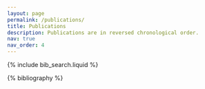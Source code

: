 ```yaml
---
layout: page
permalink: /publications/
title: Publications
description: Publications are in reversed chronological order.
nav: true
nav_order: 4
---
```


<!-- _pages/publications.md -->

<!-- Bibsearch Feature -->

{% include bib_search.liquid %}

<div class="publications">

{% bibliography %}

</div>
